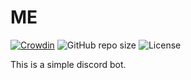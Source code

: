 # ME

[![Crowdin](https://badges.crowdin.net/me-bot/localized.svg)](https://crowdin.com/project/me-bot)
![GitHub repo size](https://img.shields.io/github/repo-size/momu54/me)
![License](https://img.shields.io/github/license/momu54/me)

This is a simple discord bot.
